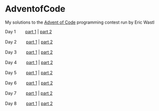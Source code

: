 # AdventofCode
My solutions to the [Advent of Code](https://adventofcode.com) programming contest run by Eric Wastl


Day 1 $~~~~~~$ [part 1](2024/1pt1.py) | [part 2](2024/1pt2.py) <br />    
Day 2 $~~~~~~$ [part 1](2024/2pt1.py) | [part 2](2024/2pt2.py) <br />    
Day 3 $~~~~~~$ [part 1](2024/3pt1.py) | [part 2](2024/3pt2.py) <br />    
Day 4 $~~~~~~$ [part 1](2024/4pt1.py) | [part 2](2024/4pt2.py) <br />    
Day 5 $~~~~~~$ [part 1](2024/5pt1.py) | [part 2](2024/5pt2.py) <br />    
Day 6 $~~~~~~$ [part 1](2024/6pt1.py) | [part 2](2024/6pt2.py) <br />    
Day 7 $~~~~~~$ [part 1](2024/7pt1.py) | [part 2](2024/7pt2.py) <br />    
Day 8 $~~~~~~$ [part 1](2024/8pt1.py) | [part 2](2024/8pt2.py) <br />

